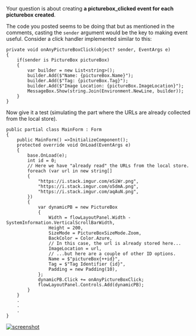 Your question is about creating **a picturebox_clicked event for each picturebox created**. 

The code you posted seems to be doing that but as mentioned in the comments, casting the `sender` argument would be the key to making event useful. Consider a click handler implemented similar to this:

    private void onAnyPictureBoxClick(object? sender, EventArgs e)
    {
        if(sender is PictureBox pictureBox)
        {
            var builder = new List<string>();
            builder.Add($"Name: {pictureBox.Name}");
            builder.Add($"Tag: {pictureBox.Tag}");
            builder.Add($"Image Location: {pictureBox.ImageLocation}");
            MessageBox.Show(string.Join(Environment.NewLine, builder));
        }
    }

Now give it a test (simulating the part where the URLs are already collected from the local store).

    public partial class MainForm : Form
    {
        public MainForm() =>InitializeComponent();
        protected override void OnLoad(EventArgs e)
        {
            base.OnLoad(e);
            int id = 0;
            // Here we have "already read" the URLs from the local store.
            foreach (var url in new string[] 
            {
                "https://i.stack.imgur.com/eSiWr.png",
                "https://i.stack.imgur.com/o5dmA.png",
                "https://i.stack.imgur.com/aqAuN.png",
            })
            {
                var dynamicPB = new PictureBox
                {
                    Width = flowLayoutPanel.Width - SystemInformation.VerticalScrollBarWidth,
                    Height = 200,
                    SizeMode = PictureBoxSizeMode.Zoom,
                    BackColor = Color.Azure,
                    // In this case, the url is already stored here...
                    ImageLocation = url,
                    // ...but here are a couple of other ID options.
                    Name = $"pictureBox{++id}",
                    Tag = $"Tag Identifier {id}",
                    Padding = new Padding(10),
                };
                dynamicPB.Click += onAnyPictureBoxClick;
                flowLayoutPanel.Controls.Add(dynamicPB);
            }
        }
        .
        .
        .
    }

[![screenshot][1]][1]


  [1]: https://i.stack.imgur.com/9TrfL.png